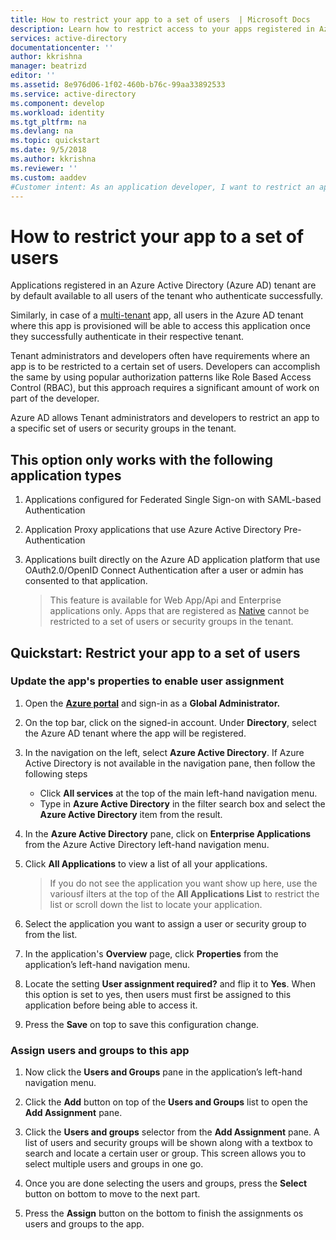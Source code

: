 ```yaml
---
title: How to restrict your app to a set of users  | Microsoft Docs 
description: Learn how to restrict access to your apps registered in Azure AD to selected set of users.
services: active-directory
documentationcenter: ''
author: kkrishna
manager: beatrizd
editor: ''
ms.assetid: 8e976d06-1f02-460b-b76c-99aa33892533
ms.service: active-directory
ms.component: develop
ms.workload: identity
ms.tgt_pltfrm: na
ms.devlang: na
ms.topic: quickstart
ms.date: 9/5/2018
ms.author: kkrishna
ms.reviewer: ''
ms.custom: aaddev
#Customer intent: As an application developer, I want to restrict an application that I have registred in Azure AD to a select set of users available in my Azure AD tenant
---
```

# How to restrict your app to a set of users

Applications registered in an Azure Active Directory (Azure AD) tenant are by default available to all users of the tenant who authenticate successfully.

Similarly, in case of a [multi-tenant](https://docs.microsoft.com/en-us/azure/active-directory/develop/howto-convert-app-to-be-multi-tenant) app, all users in the Azure AD tenant where this app is provisioned will be able to access this application once they successfully authenticate in their respective tenant.

Tenant administrators and developers often have requirements where an app is to be restricted to a certain set of users. Developers can accomplish the same by using popular authorization patterns like Role Based Access Control (RBAC), but this approach requires a significant amount of work on part of the developer.

Azure AD allows Tenant administrators and developers to restrict an app to a specific set of users or security groups in the tenant.

## This option only works with the following application types

1. Applications configured for Federated Single Sign-on with SAML-based Authentication

1. Application Proxy applications that use Azure Active Directory Pre-Authentication

1. Applications built directly on the Azure AD application platform that use OAuth2.0/OpenID Connect Authentication after a user or admin has consented to that application.
     >This feature is available for Web App/Api and Enterprise applications only. Apps that are registered as [Native](https://docs.microsoft.com/en-us/azure/active-directory/develop/quickstart-v1-integrate-apps-with-azure-ad) cannot be restricted to a set of users or security groups in the tenant.

## Quickstart: Restrict your app to a set of users

### Update the app's properties to enable user assignment

1. Open the [**Azure portal**](https://portal.azure.com/) and sign-in as a **Global Administrator.**

1. On the top bar, click on the signed-in account. Under **Directory**, select the Azure AD tenant where the app will be registered.

1. In the navigation on the left, select **Azure Active Directory**. If Azure Active Directory is not available in the navigation pane, then follow the following steps
    * Click **All services** at the top of the main left-hand navigation menu.
    * Type in **Azure Active Directory** in the filter search box and select the **Azure Active Directory** item from the result.

1. In the **Azure Active Directory** pane, click on **Enterprise Applications** from the Azure Active Directory left-hand navigation menu.

1. Click **All Applications** to view a list of all your applications.

    > If you do not see the application you want show up here, use the variousf ilters at the top of the **All Applications List** to restrict the list or scroll down the list to locate your application.

1. Select the application you want to assign a user or security group to from the list.

1. In the application's **Overview** page, click **Properties** from the application’s left-hand navigation menu.

1. Locate the setting **User assignment required?** and flip it to **Yes**. When this option is set to yes, then users must first be assigned to this application before being able to access it.

1. Press the **Save** on top to save this configuration change.

### Assign users and groups to this app

1. Now click the **Users and Groups** pane in the application’s left-hand navigation menu.

1. Click the **Add** button on top of the **Users and Groups** list to open the **Add Assignment** pane.

1. Click the **Users and groups** selector from the **Add Assignment** pane. A list of users and security groups will be shown along with a textbox to search and locate a certain user or group. This screen allows you to select multiple users and groups in one go.

1. Once you are done selecting the users and groups, press the **Select** button on bottom to move to the next part.

1. Press the **Assign** button on the bottom to finish the assignments os users and groups to the app.
